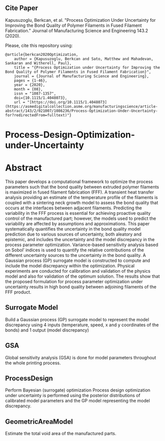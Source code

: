 ## Cite Paper
Kapusuzoglu, Berkcan, et al. "Process Optimization Under Uncertainty for Improving the Bond Quality of Polymer Filaments in Fused Filament Fabrication." Journal of Manufacturing Science and Engineering 143.2 (2020).

Please, cite this repository using: 

    @article{berkcan2020Optimization,
        author = {Kapusuzoglu, Berkcan and Sato, Matthew and Mahadevan, Sankaran and Witherell, Paul},
        title = "{Process Optimization under Uncertainty for Improving the Bond Quality of Polymer Filaments in Fused Filament Fabrication}",
        journal = {Journal of Manufacturing Science and Engineering},
        pages = {1-46},
        year = {2020},
        month = {08},
        issn = "1087-1357",
        doi={10.1115/1.4048073},
        url = "[https://doi.org/10.1115/1.4048073](https://asmedigitalcollection.asme.org/manufacturingscience/article-abstract/143/2/021007/1086236/Process-Optimization-Under-Uncertainty-for?redirectedFrom=fulltext)"}

# Process-Design-Optimization-under-Uncertainty
# Abstract
This paper develops a computational framework to optimize the process parameters such that the bond quality between extruded polymer filaments is maximized in fused filament fabrication (FFF). A transient heat transfer analysis providing an estimate of the temperature profile of the filaments is coupled with a sintering neck growth model to assess the bond quality that occurs at the interfaces between adjacent filaments. Predicting the variability in the FFF process is essential for achieving proactive quality control of the manufactured part; however, the models used to predict the variability are affected by assumptions and approximations. This paper systematically quantifies the uncertainty in the bond quality model prediction due to various sources of uncertainty, both aleatory and epistemic, and includes the uncertainty and the model discrepancy in the process parameter optimization. Variance-based sensitivity analysis based on Sobol’ indices is used to quantify the relative contributions of the different uncertainty sources to the uncertainty in the bond quality. A Gaussian process (GP) surrogate model is constructed to compute and include the model discrepancy within the optimization. Physical experiments are conducted for calibration and validation of the physics model and also for validation of the optimum solution. The results show that the proposed formulation for process parameter optimization under uncertainty results in high bond quality between adjoining filaments of the FFF product.

## Surrogate Model
Build a Gaussian process (GP) surrogate model to represent the model discrepancy using 4 inputs (temperature, speed, x and y coordinates of the bonds) and 1 output (model discrepancy)

## GSA
Global sensitivity analysis (GSA) is done for model parameters throughout the whole printing process.

## ProcessDesign
Perform Bayesian (surrogate) optimization
Process design optimization under uncertainty is performed using the posterior distributions of calibrated model parameters and the GP model representing the model discrepancy.

## GeometricAreaModel
Estimate the total void area of the manufactured parts.
